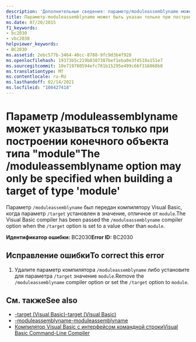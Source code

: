 ```yaml
---
description: 'Дополнительные сведения: параметр/moduleassemblyname может указываться только при построении целевого объекта типа "Module"'
title: Параметр-moduleassemblyname может быть указан только при построении целевого объекта типа "Module"
ms.date: 07/20/2015
f1_keywords:
- bc2030
- vbc2030
helpviewer_keywords:
- BC2030
ms.assetid: 2ebc577b-3464-40cc-8788-9fc9d3b4f928
ms.openlocfilehash: 19373b5c219b0387387bef1eba0e3f4518a151e7
ms.sourcegitcommit: 10e719780594efc781b15295e499c66f316068b8
ms.translationtype: MT
ms.contentlocale: ru-RU
ms.lasthandoff: 02/14/2021
ms.locfileid: "100427418"
---
```

# <a name="the-moduleassemblyname-option-may-only-be-specified-when-building-a-target-of-type-module"></a><span data-ttu-id="bba45-103">Параметр /moduleassemblyname может указываться только при построении конечного объекта типа "module"</span><span class="sxs-lookup"><span data-stu-id="bba45-103">The /moduleassemblyname option may only be specified when building a target of type 'module'</span></span>

<span data-ttu-id="bba45-104">Параметр `/moduleassemblyname` был передан компилятору Visual Basic, когда параметр `/target` установлен в значение, отличное от `module`.</span><span class="sxs-lookup"><span data-stu-id="bba45-104">The Visual Basic compiler has been passed the `/moduleassemblyname` compiler option when the `/target` option is set to a value other than `module`.</span></span>  
  
 <span data-ttu-id="bba45-105">**Идентификатор ошибки:** BC2030</span><span class="sxs-lookup"><span data-stu-id="bba45-105">**Error ID:** BC2030</span></span>  
  
## <a name="to-correct-this-error"></a><span data-ttu-id="bba45-106">Исправление ошибки</span><span class="sxs-lookup"><span data-stu-id="bba45-106">To correct this error</span></span>  
  
1. <span data-ttu-id="bba45-107">Удалите параметр компилятора `/moduleassemblyname` либо установите для параметра `/target` значение `module`.</span><span class="sxs-lookup"><span data-stu-id="bba45-107">Remove the `/moduleassemblyname` compiler option or set the `/target` option to `module`.</span></span>  
  
## <a name="see-also"></a><span data-ttu-id="bba45-108">См. также</span><span class="sxs-lookup"><span data-stu-id="bba45-108">See also</span></span>

- [<span data-ttu-id="bba45-109">-target (Visual Basic)</span><span class="sxs-lookup"><span data-stu-id="bba45-109">-target (Visual Basic)</span></span>](../reference/command-line-compiler/target.md)
- [<span data-ttu-id="bba45-110">-moduleassemblyname</span><span class="sxs-lookup"><span data-stu-id="bba45-110">-moduleassemblyname</span></span>](../reference/command-line-compiler/moduleassemblyname.md)
- [<span data-ttu-id="bba45-111">Компилятор Visual Basic с интерфейсом командной строки</span><span class="sxs-lookup"><span data-stu-id="bba45-111">Visual Basic Command-Line Compiler</span></span>](../reference/command-line-compiler/index.md)
